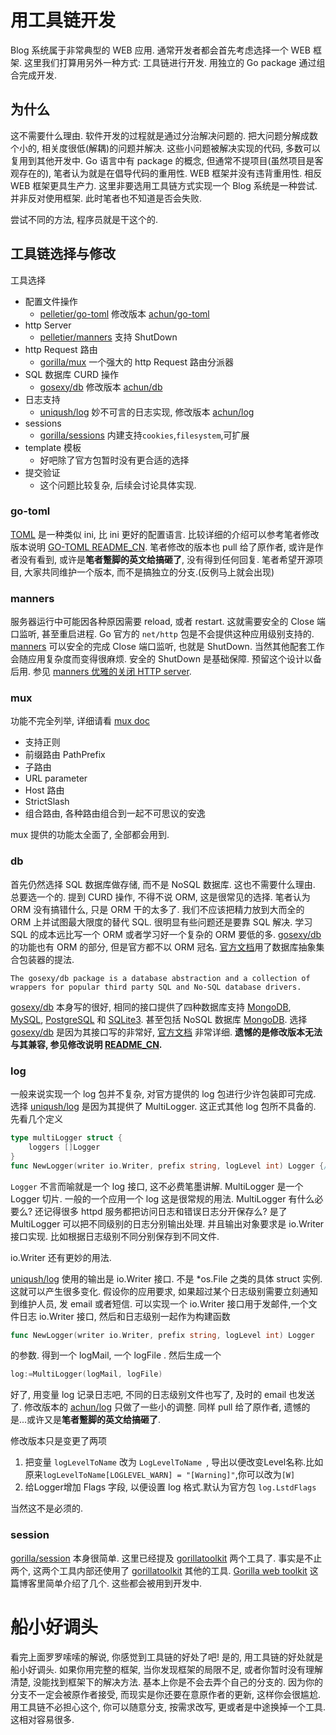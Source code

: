 用工具链开发
============
Blog 系统属于非常典型的 WEB 应用. 通常开发者都会首先考虑选择一个 WEB 框架.
这里我们打算用另外一种方式: 工具链进行开发. 用独立的 Go package 通过组合完成开发.

为什么
-----
这不需要什么理由. 软件开发的过程就是通过分治解决问题的. 把大问题分解成数个小的, 相关度很低(解耦)的问题并解决. 这些小问题被解决实现的代码, 多数可以复用到其他开发中. Go 语言中有 package 的概念, 但通常不提项目(虽然项目是客观存在的), 笔者认为就是在倡导代码的重用性. WEB 框架并没有违背重用性. 相反 WEB 框架更具生产力. 这里非要选用工具链方式实现一个 Blog 系统是一种尝试. 并非反对使用框架. 此时笔者也不知道是否会失败.

尝试不同的方法, 程序员就是干这个的.

工具链选择与修改
--------------
工具选择

* 配置文件操作
	- [pelletier/go-toml][0] 修改版本 [achun/go-toml][1]
* http Server
	- [pelletier/manners][4] 支持 ShutDown
* http Request 路由
	- [gorilla/mux][6] 一个强大的 http Request 路由分派器
* SQL 数据库 CURD 操作
	- [gosexy/db][9] 修改版本 [achun/db][10]
* 日志支持
	- [uniqush/log][17] 妙不可言的日志实现, 修改版本 [achun/log][18]
* sessions
	- [gorilla/sessions][19] 内建支持`cookies`,`filesystem`,可扩展
* template 模板
	- 好吧除了官方包暂时没有更合适的选择
* 提交验证
	- 这个问题比较复杂, 后续会讨论具体实现.

### go-toml
[TOML][2] 是一种类似 ini, 比 ini 更好的配置语言. 比较详细的介绍可以参考笔者修改版本说明 [GO-TOML README_CN][3].
笔者修改的版本也 pull 给了原作者, 或许是作者没有看到, 或许是**笔者蹩脚的英文给搞砸了**, 没有得到任何回复.
笔者希望开源项目, 大家共同维护一个版本, 而不是搞独立的分支.(反例马上就会出现)

### manners
服务器运行中可能因各种原因需要 reload, 或者 restart. 这就需要安全的 Close 端口监听, 甚至重启进程.
Go 官方的 `net/http` 包是不会提供这种应用级别支持的. [manners][4] 可以安全的完成 Close 端口监听, 也就是 ShutDown. 当然其他配套工作会随应用复杂度而变得很麻烦. 安全的 ShutDown 是基础保障. 预留这个设计以备后用. 参见 [manners 优雅的关闭 HTTP server][5].

### mux

功能不完全列举, 详细请看 [mux doc][8]

* 支持正则
* 前缀路由 PathPrefix
* 子路由
* URL parameter
* Host 路由
* StrictSlash
* 组合路由, 各种路由组合到一起不可思议的安逸

mux 提供的功能太全面了, 全部都会用到.

### db
首先仍然选择 SQL 数据库做存储, 而不是 NoSQL 数据库. 这也不需要什么理由. 总要选一个的.
提到 CURD 操作, 不得不说 ORM, 这是很常见的选择. 笔者认为 ORM 没有搞错什么, 只是 ORM 干的太多了. 我们不应该把精力放到大而全的 ORM 上并试图最大限度的替代 SQL. 很明显有些问题还是要靠 SQL 解决. 学习 SQL 的成本远比写一个 ORM 或者学习好一个复杂的 ORM 要低的多.
[gosexy/db][9] 的功能也有 ORM 的部分, 但是官方都不以 ORM 冠名.
[官方文档][16]用了数据库抽象集合包装器的提法.

```
The gosexy/db package is a database abstraction and a collection of wrappers for popular third party SQL and No-SQL database drivers.
```

[gosexy/db][9] 本身写的很好, 相同的接口提供了四种数据库支持 [MongoDB][11], [MySQL][12], [PostgreSQL][13] 和 [SQLite3][14]. 甚至包括 NoSQL 数据库 [MongoDB][11].
选择 [gosexy/db][9] 是因为其接口写的非常好, [官方文档][16] 非常详细.
**遗憾的是修改版本无法与其兼容, 参见修改说明 [README_CN][15].**

### log
一般来说实现一个 log 包并不复杂, 对官方提供的 log 包进行少许包装即可完成. 选择 [uniqush/log][17] 是因为其提供了 MultiLogger. 这正式其他 log 包所不具备的. 先看几个定义
```go
type multiLogger struct {
    loggers []Logger
}
func NewLogger(writer io.Writer, prefix string, logLevel int) Logger {/*...*/}
```
`Logger` 不言而喻就是一个 log 接口, 这不必费笔墨讲解. MultiLogger 是一个 Logger 切片. 一般的一个应用一个 log 这是很常规的用法. MultiLogger 有什么必要么? 还记得很多 httpd 服务都把访问日志和错误日志分开保存么?
是了 MultiLogger 可以把不同级别的日志分别输出处理. 并且输出对象要求是 io.Writer 接口实现. 比如根据日志级别不同分别保存到不同文件. 

io.Writer 还有更妙的用法.

[uniqush/log][17] 使用的输出是 io.Writer 接口. 不是 *os.File 之类的具体 struct 实例. 这就可以产生很多变化.
假设你的应用要求, 如果超过某个日志级别需要立刻通知到维护人员, 发 email 或者短信. 可以实现一个 io.Writer 接口用于发邮件,一个文件日志 io.Writer 接口, 然后和日志级别一起作为构建函数
```go
func NewLogger(writer io.Writer, prefix string, logLevel int) Logger
```
的参数. 得到一个 logMail, 一个 logFile . 然后生成一个
```go
log:=MultiLogger(logMail, logFile)
```
好了, 用变量 log 记录日志吧, 不同的日志级别文件也写了, 及时的 email 也发送了.
修改版本的 [achun/log][18] 只做了一些小的调整. 同样 pull 给了原作者, 遗憾的是...或许又是**笔者蹩脚的英文给搞砸了**. 

修改版本只是变更了两项

1. 把变量 `logLevelToName` 改为 `LogLevelToName `, 导出以便改变Level名称.比如原来`logLevelToName[LOGLEVEL_WARN] = "[Warning]"`,你可以改为`[W]`
2. 给Logger增加 Flags 字段, 以便设置 log 格式.默认为官方包 `log.LstdFlags`

当然这不是必须的.
### session
[gorilla/session][19] 本身很简单. 这里已经提及 [gorillatoolkit][20] 两个工具了. 事实是不止两个, 这两个工具内部还使用了 [gorillatoolkit][20] 其他的工具. [Gorilla web toolkit][21] 这篇博客里简单介绍了几个. 这些都会被用到开发中.

船小好调头
=========
看完上面罗罗嗦嗦的解说, 你感觉到工具链的好处了吧! 是的, 用工具链的好处就是船小好调头. 如果你用完整的框架, 当你发现框架的局限不足, 或者你暂时没有理解清楚, 没能找到框架下的解决方法. 基本上你是不会去弄个自己的分支的. 因为你的分支不一定会被原作者接受, 而现实是你还要在意原作者的更新, 这样你会很尴尬. 用工具链不必担心这个, 你可以随意分支, 按需求改写, 更或者是中途换掉一个工具. 这相对容易很多.

[0]: https://github.com/pelletier/go-toml
[1]: https://github.com/achun/go-toml
[2]: https://github.com/mojombo/toml
[3]: https://github.com/achun/go-toml/blob/master/README_CN.md
[4]: https://github.com/braintree/manners
[5]: http://my.oschina.net/achun/blog/150211
[6]: https://github.com/gorilla/sessions
[7]: https://github.com/gorilla/mux
[8]: http://www.gorillatoolkit.org/pkg/mux
[9]: https://github.com/gosexy/db
[10]: https://github.com/achun/db
[11]: http://mongodb.org
[12]: http://mysql.com
[13]: http://postgresql.org
[14]: http://sqlite.com
[15]: https://github.com/achun/db/blob/github/README_CN.md
[16]: https://menteslibres.net/gosexy/db
[17]: https://github.com/uniqush/log
[18]: https://github.com/achun/log
[19]: https://github.com/gorilla/sessions
[20]: http://www.gorillatoolkit.org/pkg/
[21]: http://my.oschina.net/achun/blog/149518